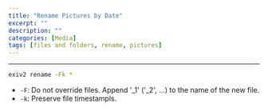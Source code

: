 ```yaml
---
title: "Rename Pictures by Date"
excerpt: ""
description: ""
categories: [Media]
tags: [files and folders, rename, pictures]
---
```


---
```bash
exiv2 rename -Fk *
```

+ `-F`: Do not override files. Append '_1' ('_2', ...) to the name of the new file.
+ `-k`: Preserve file timestampls.